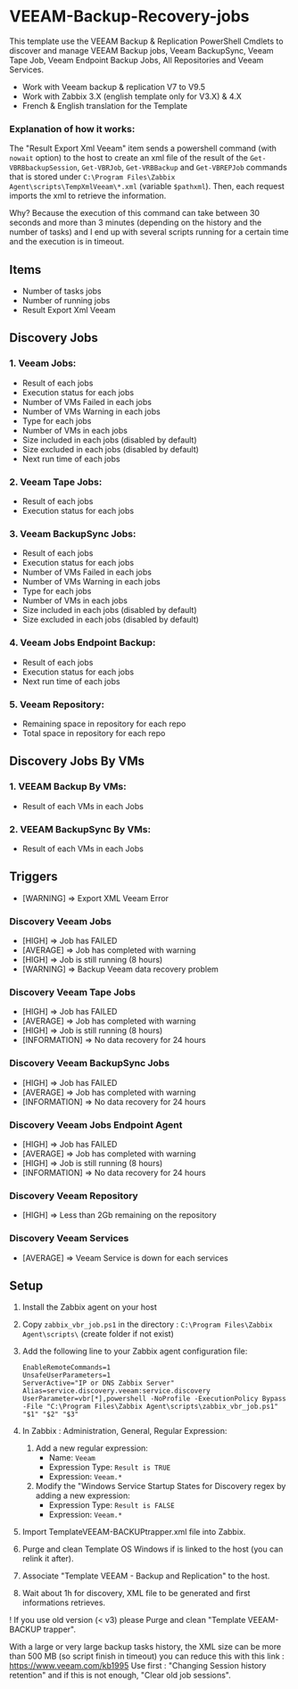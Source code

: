 # VEEAM-Backup-Recovery-jobs

This template use the VEEAM Backup & Replication PowerShell Cmdlets to discover and manage VEEAM Backup jobs, Veeam BackupSync, Veeam Tape Job, Veeam Endpoint Backup Jobs, All Repositories and Veeam Services.

- Work with Veeam backup & replication V7 to V9.5
- Work with Zabbix 3.X (english template only for V3.X) & 4.X
- French & English translation for the Template

### Explanation of how it works:
The "Result Export Xml Veeam" item sends a powershell command (with `nowait` option) to the host to create an xml file of the result of the `Get-VBRBbackupSession`, `Get-VBRJob`, `Get-VRBBackup` and `Get-VBREPJob` commands that is stored under `C:\Program Files\Zabbix Agent\scripts\TempXmlVeeam\*.xml` (variable `$pathxml`).
Then, each request imports the xml to retrieve the information.

Why? Because the execution of this command can take between 30 seconds and more than 3 minutes (depending on the history and the number of tasks) and I end up with several scripts running for a certain time and the execution is in timeout.


## Items

  - Number of tasks jobs
  - Number of running jobs
  - Result Export Xml Veeam

## Discovery Jobs

### 1. Veeam Jobs:
  - Result of each jobs
  - Execution status for each jobs
  - Number of VMs Failed in each jobs
  - Number of VMs Warning in each jobs
  - Type for each jobs
  - Number of VMs in each jobs
  - Size included in each jobs (disabled by default)
  - Size excluded in each jobs (disabled by default)
  - Next run time of each jobs

### 2. Veeam Tape Jobs:
  - Result of each jobs
  - Execution status for each jobs

### 3. Veeam BackupSync Jobs:
  - Result of each jobs
  - Execution status for each jobs
  - Number of VMs Failed in each jobs
  - Number of VMs Warning in each jobs
  - Type for each jobs
  - Number of VMs in each jobs
  - Size included in each jobs (disabled by default)
  - Size excluded in each jobs (disabled by default)

### 4. Veeam Jobs Endpoint Backup:
  - Result of each jobs
  - Execution status for each jobs
  - Next run time of each jobs

### 5. Veeam Repository:
  - Remaining space in repository for each repo
  - Total space in repository for each repo

## Discovery Jobs By VMs

### 1. VEEAM Backup By VMs:
  - Result of each VMs in each Jobs

### 2. VEEAM BackupSync By VMs:
  - Result of each VMs in each Jobs


## Triggers

- [WARNING] => Export XML Veeam Error

### Discovery Veeam Jobs
- [HIGH] => Job has FAILED
- [AVERAGE] => Job has completed with warning
- [HIGH] => Job is still running (8 hours)
- [WARNING] => Backup Veeam data recovery problem

### Discovery Veeam Tape Jobs
- [HIGH] => Job has FAILED
- [AVERAGE] => Job has completed with warning
- [HIGH] => Job is still running (8 hours)
- [INFORMATION] => No data recovery for 24 hours

### Discovery Veeam BackupSync Jobs
- [HIGH] => Job has FAILED
- [AVERAGE] => Job has completed with warning
- [INFORMATION] => No data recovery for 24 hours

### Discovery Veeam Jobs Endpoint Agent
- [HIGH] => Job has FAILED
- [AVERAGE] => Job has completed with warning
- [HIGH] => Job is still running (8 hours)
- [INFORMATION] => No data recovery for 24 hours

### Discovery Veeam Repository
- [HIGH] => Less than 2Gb remaining on the repository

### Discovery Veeam Services
- [AVERAGE] => Veeam Service is down for each services


## Setup

1. Install the Zabbix agent on your host
2. Copy `zabbix_vbr_job.ps1` in the directory : `C:\Program Files\Zabbix Agent\scripts\` (create folder if not exist)
3. Add the following line to your Zabbix agent configuration file:
    ```
    EnableRemoteCommands=1
    UnsafeUserParameters=1
    ServerActive="IP or DNS Zabbix Server"
    Alias=service.discovery.veeam:service.discovery
    UserParameter=vbr[*],powershell -NoProfile -ExecutionPolicy Bypass -File "C:\Program Files\Zabbix Agent\scripts\zabbix_vbr_job.ps1" "$1" "$2" "$3"
    ```
4. In Zabbix : Administration, General, Regular Expression:

    1. Add a new regular expression:
        + Name: `Veeam`
        + Expression Type: `Result is TRUE`
        + Expression: `Veeam.*`
    2.  Modify the "Windows Service Startup States for Discovery regex by adding a new expression:
        + Expression Type: `Result is FALSE`
        + Expression: `Veeam.*`

5. Import TemplateVEEAM-BACKUPtrapper.xml file into Zabbix.
6. Purge and clean Template OS Windows if is linked to the host (you can relink it after).
7. Associate "Template VEEAM - Backup and Replication" to the host.
8. Wait about 1h for discovery, XML file to be generated and first informations retrieves.

! If you use old version (< v3) please Purge and clean "Template VEEAM-BACKUP trapper".

With a large or very large backup tasks history, the XML size can be more than 500 MB (so script finish in timeout) you can reduce this with this link :
https://www.veeam.com/kb1995
Use first : "Changing Session history retention" and if this is not enough, "Clear old job sessions".
